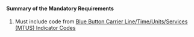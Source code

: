 #### Summary of the Mandatory Requirements

1.  Must include code from [Blue Button Carrier Line/Time/Units/Services (MTUS) Indicator Codes](ValueSet-carr-line-mtus-cd.html)